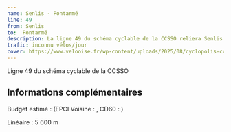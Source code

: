 ```yaml
---
name: Senlis - Pontarmé
line: 49
from: Senlis 
to:  Pontarmé 
description: La ligne 49 du schéma cyclable de la CCSSO reliera Senlis à Pontarmé
trafic: inconnu vélos/jour
cover: https://www.velooise.fr/wp-content/uploads/2025/08/cyclopolis-ccsso-49.png
---
```

Ligne 49 du schéma cyclable de la CCSSO

## Informations complémentaires

Budget estimé : (EPCI Voisine : , CD60 : )

Linéaire : 5 600 m
